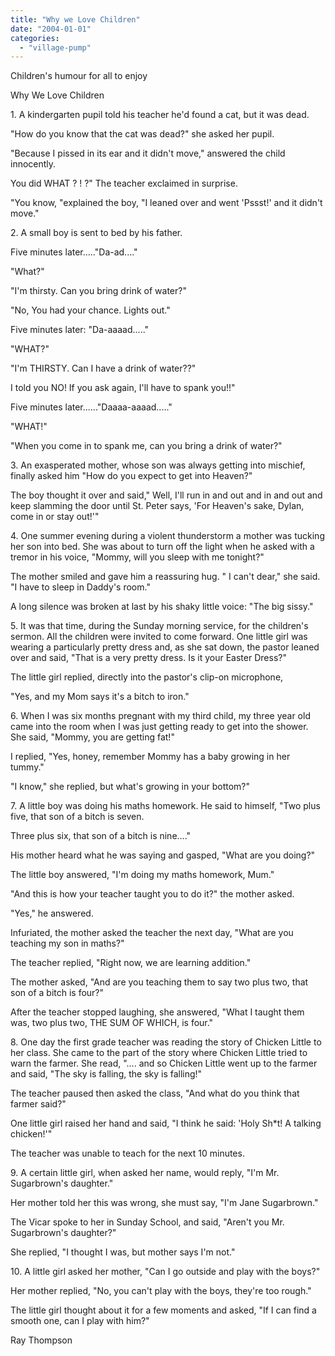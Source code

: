 ```yaml
---
title: "Why we Love Children"
date: "2004-01-01"
categories: 
  - "village-pump"
---
```


Children's humour for all to enjoy

Why We Love Children

1\. A kindergarten pupil told his teacher he'd found a cat, but it was dead.

"How do you know that the cat was dead?" she asked her pupil.

"Because I pissed in its ear and it didn't move," answered the child innocently.

You did WHAT ? ! ?" The teacher exclaimed in surprise.

"You know, "explained the boy, "I leaned over and went 'Pssst!' and it didn't move."

2\. A small boy is sent to bed by his father.

Five minutes later....."Da-ad...."

"What?"

"I'm thirsty. Can you bring drink of water?"

"No, You had your chance. Lights out."

Five minutes later: "Da-aaaad....."

"WHAT?"

"I'm THIRSTY. Can I have a drink of water??"

I told you NO! If you ask again, I'll have to spank you!!"

Five minutes later......"Daaaa-aaaad....."

"WHAT!"

"When you come in to spank me, can you bring a drink of water?"

3\. An exasperated mother, whose son was always getting into mischief, finally asked him "How do you expect to get into Heaven?"

The boy thought it over and said," Well, I'll run in and out and in and out and keep slamming the door until St. Peter says, 'For Heaven's sake, Dylan, come in or stay out!'"

4\. One summer evening during a violent thunderstorm a mother was tucking her son into bed. She was about to turn off the light when he asked with a tremor in his voice, "Mommy, will you sleep with me tonight?"

The mother smiled and gave him a reassuring hug. " I can't dear," she said. "I have to sleep in Daddy's room."

A long silence was broken at last by his shaky little voice: "The big sissy."

5\. It was that time, during the Sunday morning service, for the children's sermon. All the children were invited to come forward. One little girl was wearing a particularly pretty dress and, as she sat down, the pastor leaned over and said, "That is a very pretty dress. Is it your Easter Dress?"

The little girl replied, directly into the pastor's clip-on microphone,

"Yes, and my Mom says it's a bitch to iron."

6\. When I was six months pregnant with my third child, my three year old came into the room when I was just getting ready to get into the shower. She said, "Mommy, you are getting fat!"

I replied, "Yes, honey, remember Mommy has a baby growing in her tummy."

"I know," she replied, but what's growing in your bottom?"

7\. A little boy was doing his maths homework. He said to himself, "Two plus five, that son of a bitch is seven.

Three plus six, that son of a bitch is nine...."

His mother heard what he was saying and gasped, "What are you doing?"

The little boy answered, "I'm doing my maths homework, Mum."

"And this is how your teacher taught you to do it?" the mother asked.

"Yes," he answered.

Infuriated, the mother asked the teacher the next day, "What are you teaching my son in maths?"

The teacher replied, "Right now, we are learning addition."

The mother asked, "And are you teaching them to say two plus two, that son of a bitch is four?"

After the teacher stopped laughing, she answered, "What I taught them was, two plus two, THE SUM OF WHICH, is four."

8\. One day the first grade teacher was reading the story of Chicken Little to her class. She came to the part of the story where Chicken Little tried to warn the farmer. She read, ".... and so Chicken Little went up to the farmer and said, "The sky is falling, the sky is falling!"

The teacher paused then asked the class, "And what do you think that farmer said?"

One little girl raised her hand and said, "I think he said: 'Holy Sh\*t! A talking chicken!'"

The teacher was unable to teach for the next 10 minutes.

9\. A certain little girl, when asked her name, would reply, "I'm Mr. Sugarbrown's daughter."

Her mother told her this was wrong, she must say, "I'm Jane Sugarbrown."

The Vicar spoke to her in Sunday School, and said, "Aren't you Mr. Sugarbrown's daughter?"

She replied, "I thought I was, but mother says I'm not."

10\. A little girl asked her mother, "Can I go outside and play with the boys?"

Her mother replied, "No, you can't play with the boys, they're too rough."

The little girl thought about it for a few moments and asked, "If I can find a smooth one, can I play with him?"

Ray Thompson
